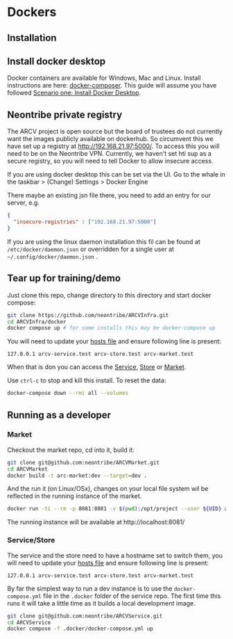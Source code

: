 # Dockers

## Installation

## Install docker desktop

Docker containers are available for Windows, Mac and Linux. Install instructions are here: [docker-composer](https://docs.docker.com/compose/install/). This guide will assume you have followed [Scenario one: Install Docker Desktop](https://docs.docker.com/compose/install/#scenario-one-install-docker-desktop).

## Neontribe private registry

The ARCV project is open source but the board of trustees do not currently want the images publicly available on dockerhub. So circumvent this we have set up a registry at http://192.168.21.97:5000/. To access this you will need to be on the Neontribe VPN. Currently, we haven't set hti sup as a secure registry, so you will need to tell Docker to allow insecure access.

If you are using docker desktop this can be set via the UI. Go to the whale in the taskbar > (Change) Settings > Docker Engine

There maybe an existing jsn file there, you need to add an entry for our server, e.g.

```json
{
  "insecure-registries" : ["192.168.21.97:5000"]
}
```

If you are using the linux daemon installation this fil can be found at `/etc/docker/daemon.json` or overridden for a single user at `~/.config/docker/daemon.json` .

## Tear up for training/demo

Just clone this repo, change directory to this directory and start docker compose:

```bash
git clone https://github.com/neontribe/ARCVInfra.git
cd ARCVInfra/docker
docker compose up # for some installs this may be docker-compose up
```

You will need to update your [hosts file](https://www.liquidweb.com/kb/edit-hosts-file-macos-windows-linux/) and ensure following line is present:

```hosts
127.0.0.1 arcv-service.test arcv-store.test arcv-market.test
```

When that is don you can access the [Service](http://arcv-service.test), [Store](http://arcv-store.test) or [Market](http://arcv-market.test).

Use `ctrl-c` to stop and kill this install. To reset the data:

```bash
docker-compose down --rmi all --volumes
```

## Running as a developer

### Market

Checkout the market repo, cd into it, build it:

```bash
git clone git@github.com:neontribe/ARCVMarket.git
cd ARCVMarket
docker build -t arc-market:dev --target=dev .
```

And the run it (on Linux/OSx), changes on your local file system wil be reflected in the running instance of the market.

```bash
docker run -ti --rm -p 8081:8081 -v $(pwd):/opt/project --user ${UID} arc-market:dev
```

The running instance will be available at http://localhost:8081/

### Service/Store

The service and the store need to have a hostname set to switch them, you will need to update your [hosts file](https://www.liquidweb.com/kb/edit-hosts-file-macos-windows-linux/) and ensure following line is present:

```hosts
127.0.0.1 arcv-service.test arcv-store.test arcv-market.test
```

By far the simplest way to run a dev instance is to use the `docker-compose.yml` file in the `.docker` folder of the service repo. The first time this runs it will take a little time as it builds a local development image. 

```bash
git clone git@github.com:neontribe/ARCVService.git
cd ARCVService
docker compose -f .docker/docker-compose.yml up
```
